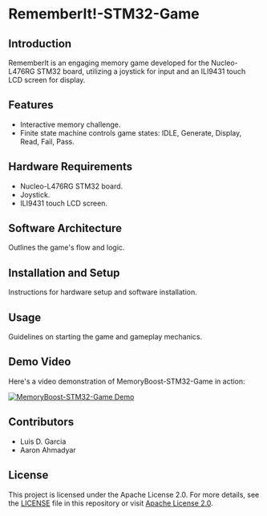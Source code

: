 # RememberIt!-STM32-Game

## Introduction
RememberIt is an engaging memory game developed for the Nucleo-L476RG STM32 board, utilizing a joystick for input and an ILI9431 touch LCD screen for display.

## Features
- Interactive memory challenge.
- Finite state machine controls game states: IDLE, Generate, Display, Read, Fail, Pass.

## Hardware Requirements
- Nucleo-L476RG STM32 board.
- Joystick.
- ILI9431 touch LCD screen.

## Software Architecture
Outlines the game's flow and logic.

## Installation and Setup
Instructions for hardware setup and software installation.

## Usage
Guidelines on starting the game and gameplay mechanics.

## Demo Video
Here's a video demonstration of MemoryBoost-STM32-Game in action:

[![MemoryBoost-STM32-Game Demo](http://img.youtube.com/vi/wnwDgJ2IOxY/0.jpg)](http://www.youtube.com/watch?v=wnwDgJ2IOxY "MemoryBoost-STM32-Game Demo")

## Contributors
- Luis D. Garcia
- Aaron Ahmadyar

## License
This project is licensed under the Apache License 2.0. For more details, see the [LICENSE](LICENSE) file in this repository or visit [Apache License 2.0](http://www.apache.org/licenses/LICENSE-2.0).
